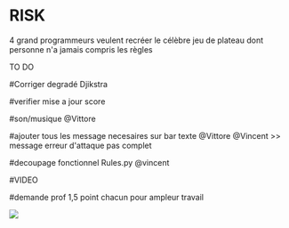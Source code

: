 # RISK
4 grand programmeurs veulent recréer le célèbre jeu de plateau dont personne n'a jamais compris les règles

TO DO


#Corriger degradé Djikstra

#verifier mise a jour score

#son/musique @Vittore

#ajouter tous les message necesaires sur bar texte @Vittore @Vincent >> message erreur d'attaque pas complet

#decoupage fonctionnel Rules.py @vincent

#VIDEO

#demande prof 1,5 point chacun pour ampleur travail









![](https://media.tenor.com/images/6be0276d8d6a84028f2505d07f39c92e/tenor.gif)
